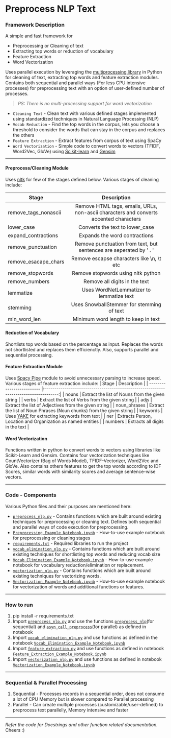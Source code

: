 # Preprocess NLP Text

### Framework Description
A simple and fast framework for 
* Preprocessing or Cleaning of text
* Extracting top words or reduction of vocabulary 
* Feature Extraction
* Word Vectorization

Uses parallel execution by leveraging the [multiprocessing library](https://docs.python.org/3.6/library/multiprocessing.html) in Python for cleaning of text, extracting top words and feature extraction modules. Contains both sequential and parallel ways (For less CPU intensive processes) for preprocessing text with an option of user-defined number of processes.

> *PS: There is no multi-processing support for word vectorization*

* `Cleaning Text` - Clean text with various defined stages implemented using standardized techniques in Natural Language Processing (NLP)
* `Vocab Reduction` - Find the top words in the corpus, lets you choose a threshold to consider the words that can stay in the corpus and replaces the others
* `Feature Extraction` - Extract features from corpus of text using SpaCy
* `Word Vectorization` - Simple code to convert words to vectors (TFIDF, Word2Vec, GloVe) using [Scikit-learn](https://scikit-learn.org/) and [Gensim](https://radimrehurek.com/gensim/)

---
#### Preprocess/Cleaning Module
Uses [nltk](https://www.nltk.org/) for few of the stages defined below.
Various stages of cleaning include:

| Stage                     | Description                                                                           |
| ------------------------- |:-------------------------------------------------------------------------------------:|
| remove_tags_nonascii      | Remove HTML tags, emails, URLs, non-ascii characters and converts accented characters |
| lower_case                | Converts the text to lower_case                                                       |
| expand_contractions       | Expands the word contractions                                                         |
| remove_punctuation        | Remove punctuation from text, but sentences are seperated by ' . '                    |
| remove_esacape_chars      | Remove escapse characters like \n, \t etc                                             |
| remove_stopwords          | Remove stopwords using nltk python                                                    |
| remove_numbers            | Remove all digits in the text                                                         |
| lemmatize                 | Uses WordNetLemmatizer to lemmatize text                                              |
| stemming                  | Uses SnowballStemmer for stemming of text                                             |
| min_word_len              | Minimum word length to keep in text                                                   |


#### Reduction of Vocabulary 
Shortlists top words based on the percentage as input. Replaces the words not shortlisted and replaces them efficienctly. Also, supports parallel and sequential processing. 



#### Feature Extraction Module
Uses [Spacy Pipe](https://spacy.io/usage/processing-pipelines) module to avoid unnecessary parsing to increase speed.
Various stages of feature extraction include:
| Stage                     | Description                                                                           |
| ------------------------- |:-------------------------------------------------------------------------------------:|
| nouns                     | Extract the list of Nouns from the given string                                       |
| verbs                     | Extract the list of Verbs from the given string                                       |
| adjs                      | Extract the list of Adjectives from the given string                                  |
| noun_phrases              | Extract the list of Noun Phrases (Noun chunks) from the given string                  |
| keywords                  | Uses [YAKE](https://github.com/LIAAD/yake) for extracting keywords from text          |
| ner                       | Extracts Person, Location and Organization as named entities                          |
| numbers                   | Extracts all digits in the text                                                       |

#### Word Vectorization
Functions written in python to convert words to vectors using libraries like Scikit-Learn and Gensim. Contains four vectorization techniques like CountVectorizer (Bag of Words Model), TFIDF-Vectorizer, Word2Vec and GloVe. Also contains others features to get the top words according to IDF Scores, similar words with similarity scores and average sentence-wise vectors. 

---
### Code - Components
Various Python files and their purposes are mentioned here:
* [`preprocess_nlp.py`](https://github.com/nikhiljsk/preprocess_nlp/blob/master/preprocess/preprocess_nlp.py) - Contains functions which are built around existing techniques for preprocessing or cleaning text. Defines both sequential and parallel ways of code execution for preprocessing.
* [`Preprocessing_Example_Notebook.ipynb`](https://github.com/nikhiljsk/preprocess_nlp/blob/master/preprocess/Preprocessing_Example_Notebook.ipynb)    - How-to-use example notebook for preprocessing or cleaning stages
* [`requirements.txt`](https://github.com/nikhiljsk/preprocess_nlp/blob/master/requirements.txt)                        - Required libraries to run the project
* [`vocab_elimination_nlp.py`](https://github.com/nikhiljsk/preprocess_nlp/blob/master/vocab_elimination/vocab_elimination_nlp.py) - Contains functions which are built around existing techniques for shortlisting top words and reducing vocab size
* [`Vocab_Elimination_Example_Notebook.ipynb`](https://github.com/nikhiljsk/preprocess_nlp/blob/master/vocab_elimination/Vocab_Elimination_Example_Notebook.ipynb) - How-to-use example notebook for vocabulary reduction/elimination or replacement.
* [`vectorization_nlp.py`](https://github.com/nikhiljsk/preprocess_nlp/blob/master/vectorization/vectorization_nlp.py) - Contains functions which are built around existing techniques for vectorizing words.
* [`Vectorization_Example_Notebook.ipynb`](https://github.com/nikhiljsk/preprocess_nlp/blob/master/vectorization/Vectorization_Example_Notebook.ipynb) - How-to-use example notebook for vectorization of words and additional functions or features. 
---
### How to run
1. pip install -r requirements.txt
2. Import [`preprocess_nlp.py`](https://github.com/nikhiljsk/preprocess_nlp/blob/master/preprocess/preprocess_nlp.py) and use the functions [`preprocess_nlp`](https://github.com/nikhiljsk/preprocess_nlp/blob/master/preprocess/preprocess_nlp.py#L34)(for sequential) and [`asyn_call_preprocess`](https://github.com/nikhiljsk/preprocess_nlp/blob/master/preprocess/preprocess_nlp.py#L149)(for parallel) as defined in notebook
3. Import [`vocab_elimination_nlp.py`](https://github.com/nikhiljsk/preprocess_nlp/blob/master/vocab_elimination/vocab_elimination_nlp.py) and use functions as defined in the notebook [`Vocab_Elimination_Example_Notebook.ipynb`](https://github.com/nikhiljsk/preprocess_nlp/blob/master/vocab_elimination/Vocab_Elimination_Example_Notebook.ipynb)
4. Import [`feature_extraction.py`](https://github.com/nikhiljsk/preprocess_nlp/blob/master/feature_extraction/feature_extraction.py) and use functions as defined in notebook [`Feature_Extraction_Example_Notebook.ipynb`](https://github.com/nikhiljsk/preprocess_nlp/blob/master/feature_extraction/Feature_Extraction_Example_Notebook.ipynb)
5. Import [`vectorization_nlp.py`](https://github.com/nikhiljsk/preprocess_nlp/blob/master/vectorization/vectorization_nlp.py) and use functions as defined in notebook [`Vectorization_Example_Notebook.ipynb`](https://github.com/nikhiljsk/preprocess_nlp/blob/master/vectorization/Vectorization_Example_Notebook.ipynb)
---
### Sequential & Parallel Processing
1. Sequential   - Processes records in a sequential order, does not consume a lot of CPU Memory but is slower compared to Parallel processing
2. Parallel     - Can create multiple processes (customizable/user-defined) to preprocess text parallelly, Memory intensive and faster
---

*Refer the code for Docstrings and other function related documentation.* 
<br>
Cheers :)
